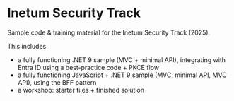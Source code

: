# Inetum Security Track
Sample code &amp; training material for the Inetum Security Track (2025).  

This includes 
- a fully functioning .NET 9 sample (MVC + minimal API), integrating with Entra ID using a best-practice code + PKCE flow
- a fully functioning JavaScript + .NET 9 sample (MVC, minimal API, MVC API), using the BFF pattern
- a workshop: starter files + finished solution
